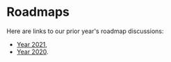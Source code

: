 # Roadmaps

Here are links to our prior year's roadmap discussions:
* [Year 2021](2021.md),
* [Year 2020](2020.md).

